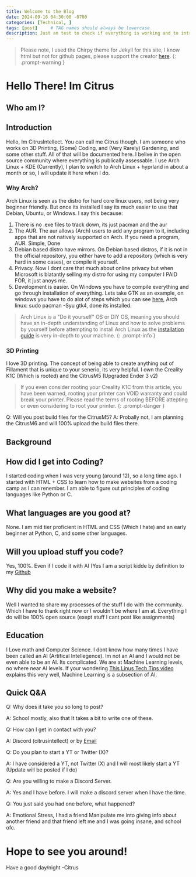 ```yaml
---
title: Welcome to the Blog
date: 2024-09-16 04:30:00 -0700
categories: [Technical, ]
tags: [post]     # TAG names should always be lowercase
description: Just an test to check if everything is working and to introduce myself!
---
```


> Please note, I used the Chirpy theme for Jekyll for this site, I know html but not for github pages, please support the creator [here](https://github.com/cotes2020/).
{: .prompt-warning }

Hello There! Im Citrus
=====================

Who am I?
---------
## Introduction
Hello, Im CitrusIntellect. You can call me Citrus though. I am someone who works on 3D Printing, (Some) Coding, and (Very Rarely) Gardening, and some other stuff. All of that will be documented here. I belive in the open source community where everything is publically assessable. I use Arch Linux + KDE (Currently), I plan to switch to Arch Linux + hyprland in about a month or so, I will update it here when I do.

### Why Arch?
Arch Linux is seen as the distro for hard core linux users, not being very beginner friendly. But once its installed I say its much easier to use that Debian, Ubuntu, or Windows.
I say this because:
1. There is no .exe files to track down, its just pacman and the aur
2. The AUR. The aur allows (Arch) users to add any program to it, including apps that are not natively supported on Arch. If you need a program, AUR. Simple, Done
3. Debian based distro have mirrors. On Debian based distros, if it is not in the official repository, you either have to add a repository (which is very hard in some cases), or compile it yourself.
4. Privacy. Now I dont care that much about online privacy but when Microsoft is blatantly selling my distro for using my computer I PAID FOR, it just anoys me.
5. Development is easier. On Windows you have to compile everything and go through installation of everything. Lets take GTK as an example, on windows you have to do alot of steps which you can see [here](https://www.gtk.org/docs/installations/windows/), Arch linux: sudo pacman -Syu gtk4, done its installed.

> Arch Linux is a "Do it yourself" OS or DIY OS, meaning you should have an in-depth understanding of Linux and how to solve problems by yourself before attempting to install Arch Linux as the [installation guide](https://wiki.archlinux.org/title/Installation_guide) is very in-depth to your machine.
{: .prompt-info }

### 3D Printing
I love 3D printing. The concept of being able to create anything out of Fillament that is unique to your senerio, its very helpful. I own the Creality K1C (Which is rooted) and the CitrusM5 (Upgraded Ender 3 v2)

> If you even consider rooting your Creality K1C from this article, you have been warned, rooting your printer can VOID warranty and could break your printer. Please read the terms of rooting BEFORE attepting or even considering to root your printer.
{: .prompt-danger }

Q: Will you post build files for the CitrusM5?
A: Probally not, I am planning the CitrusM6 and will 100% upload the build files there.


Background
----------
## How did I get into Coding?
I started coding when I was very young (around 12), so a long time ago. I started with HTML + CSS to learn how to make websites from a coding camp as I can renember. I am able to figure out principles of coding languages like Python or C.

## What languages are you good at?
None. I am mid tier proficient in HTML and CSS (Which I hate) and an early beginner at Python, C, and some other languages.

## Will you upload stuff you code?
Yes, 100%. Even if I code it with AI (Yes I am a script kidde by definition to my [Github](https://citrusintellect.github.io)

## Why did you make a website?
Well I wanted to share my processes of the stuff I do with the community. Which I have to thank right now or I wouldn't be where I am at. Everything I do will be 100% open source (exept stuff I cant post like assignments)

Education
---------
I Love math and Computer Science. I dont know how many times I have been called an AI (Artifical Intellegence). Im not an AI and I would not be even able to be an AI. Its complicated. We are at Machine Learning levels, no where near AI levels. If your wondering [This Linus Tech Tips video](https://www.youtube.com/watch?v=nGIpdiQrFDU) explains this very well, Machine Learning is a subsection of AI.

Quick Q&A
---------
Q: Why does it take you so long to post?

  A: School mostly, also that It takes a bit to write one of these.

Q: How can I get in contact with you?

  A: Discord (citrusintellect) or by [Email](mailto:citrusintellect@protonmail.com)

Q: Do you plan to start a YT or Twitter (X)?

  A: I have considered a YT, not Twitter (X) and I will most likely start a YT (Update will be posted if I do)

Q: Are you willing to make a Discord Server.

  A: Yes and I have before. I will make a discord server when I have the time.

Q: You just said you had one before, what happened?

  A: Emotional Stress, I had a friend Manipulate me into giving info about another friend and that friend left me and I was going insane, and school ofc.




# Hope to see you around!
Have a good day/night
-Citrus
